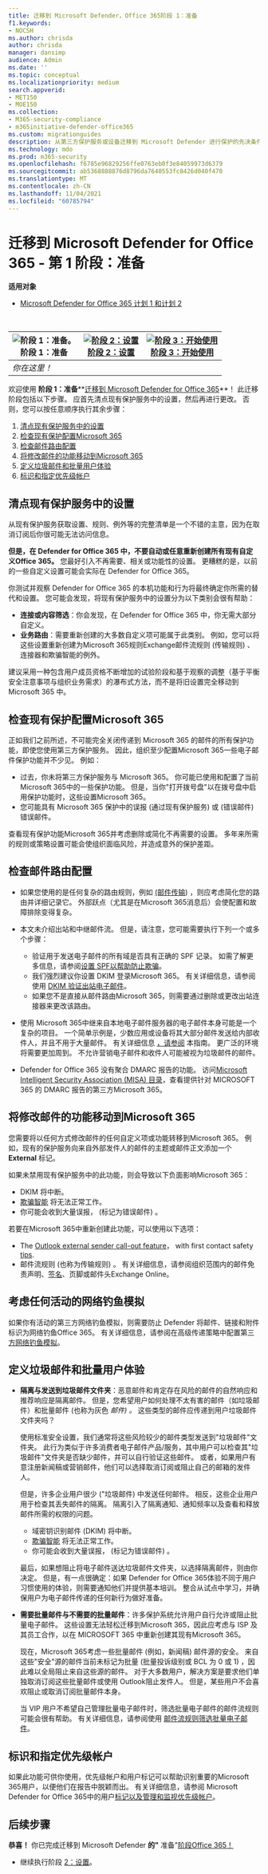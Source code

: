 ```yaml
---
title: 迁移到 Microsoft Defender，Office 365阶段 1：准备
f1.keywords:
- NOCSH
ms.author: chrisda
author: chrisda
manager: dansimp
audience: Admin
ms.date: ''
ms.topic: conceptual
ms.localizationpriority: medium
search.appverid:
- MET150
- MOE150
ms.collection:
- M365-security-compliance
- m365initiative-defender-office365
ms.custom: migrationguides
description: 从第三方保护服务或设备迁移到 Microsoft Defender 进行保护的先决条件Office 365步骤。
ms.technology: mdo
ms.prod: m365-security
ms.openlocfilehash: f6785e96829256ffe0763eb0f3e84059973d6379
ms.sourcegitcommit: ab5368888876d8796da7640553fc8426d040f470
ms.translationtype: MT
ms.contentlocale: zh-CN
ms.lasthandoff: 11/04/2021
ms.locfileid: "60785794"
---
```

# <a name="migrate-to-microsoft-defender-for-office-365---phase-1-prepare"></a>迁移到 Microsoft Defender for Office 365 - 第 1 阶段：准备

**适用对象**
- [Microsoft Defender for Office 365 计划 1 和计划 2](defender-for-office-365.md)

<br>

|![阶段 1：准备。](../../media/phase-diagrams/prepare.png) <br> 阶段 1：准备|[![阶段 2：设置](../../media/phase-diagrams/setup.png)](migrate-to-defender-for-office-365-setup.md) <br> [阶段 2：设置](migrate-to-defender-for-office-365-setup.md)|[![阶段 3：开始使用](../../media/phase-diagrams/onboard.png)](migrate-to-defender-for-office-365-onboard.md) <br> [阶段 3：开始使用](migrate-to-defender-for-office-365-onboard.md)|
|---|---|---|
|*你在这里！*|||

欢迎使用 **阶段 1：准备****[迁移到 Microsoft Defender for Office 365](migrate-to-defender-for-office-365.md#the-migration-process)**！ 此迁移阶段包括以下步骤。 应首先清点现有保护服务中的设置，然后再进行更改。 否则，您可以按任意顺序执行其余步骤：

1. [清点现有保护服务中的设置](#inventory-the-settings-at-your-existing-protection-service)
2. [检查现有保护配置Microsoft 365](#check-your-existing-protection-configuration-in-microsoft-365)
3. [检查邮件路由配置](#check-your-mail-routing-configuration)
4. [将修改邮件的功能移动到Microsoft 365](#move-features-that-modify-messages-into-microsoft-365)
5. [定义垃圾邮件和批量用户体验](#define-spam-and-bulk-user-experiences)
6. [标识和指定优先级帐户](#identify-and-designate-priority-accounts)

## <a name="inventory-the-settings-at-your-existing-protection-service"></a>清点现有保护服务中的设置

从现有保护服务获取设置、规则、例外等的完整清单是一个不错的主意，因为在取消订阅后你很可能无法访问信息。

**但是，在 Defender for Office 365 中，不要自动或任意重新创建所有现有自定义Office 365。** 您最好引入不再需要、相关或功能性的设置。 更糟糕的是，以前的一些自定义设置可能会实际在 Defender for Office 365。

你测试并观察 Defender for Office 365 的本机功能和行为将最终确定你所需的替代和设置。 您可能会发现，将现有保护服务中的设置分为以下类别会很有帮助：

- **连接或内容筛选**：你会发现，在 Defender for Office 365 中，你无需大部分自定义。
- **业务路由**：需要重新创建的大多数自定义项可能属于此类别。 例如，您可以将这些设置重新创建为Microsoft 365规则Exchange邮件流规则 (传输规则) 、连接器和欺骗智能的例外。

建议采用一种包含用户成员资格不断增加的试验阶段和基于观察的调整（基于平衡安全注意事项与组织业务需求）的瀑布式方法，而不是将旧设置完全移动到 Microsoft 365 中。

## <a name="check-your-existing-protection-configuration-in-microsoft-365"></a>检查现有保护配置Microsoft 365

正如我们之前所述，不可能完全关闭传递到 Microsoft 365 的邮件的所有保护功能，即使您使用第三方保护服务。 因此，组织至少配置Microsoft 365一些电子邮件保护功能并不少见。 例如：

- 过去，你未将第三方保护服务与 Microsoft 365。 你可能已使用和配置了当前Microsoft 365中的一些保护功能。 但是，当你"打开拨号盘"以在拨号盘中启用保护功能时，这些设置Microsoft 365。
- 您可能具有 Microsoft 365 保护中的误报 (通过现有保护服务) 或 (错误邮件) 错误邮件。

查看现有保护功能Microsoft 365并考虑删除或简化不再需要的设置。 多年来所需的规则或策略设置可能会使组织面临风险，并造成意外的保护差距。

## <a name="check-your-mail-routing-configuration"></a>检查邮件路由配置

- 如果您使用的是任何复杂的路由规则，例如 [ (邮件传输](/exchange/transport-options)) ，则应考虑简化您的路由并详细记录它。 外部跃点（尤其是在Microsoft 365消息后）会使配置和故障排除变得复杂。

- 本文未介绍出站和中继邮件流。 但是，请注意，您可能需要执行下列一个或多个步骤：
  - 验证用于发送电子邮件的所有域是否具有正确的 SPF 记录。 如需了解更多信息，请参阅[设置 SPF以帮助防止欺骗](set-up-spf-in-office-365-to-help-prevent-spoofing.md)。
  - 我们强烈建议你设置 DKIM 登录Microsoft 365。 有关详细信息，请参阅使用 [DKIM 验证出站电子邮件](use-dkim-to-validate-outbound-email.md)。
  - 如果您不是直接从邮件路由Microsoft 365，则需要通过删除或更改出站连接器来更改该路由。

- 使用 Microsoft 365中继来自本地电子邮件服务器的电子邮件本身可能是一个复杂的项目。 一个简单示例是，少数应用或设备将其大部分邮件发送给内部收件人，并且不用于大量邮件。 有关详细信息 [，请参阅](/exchange/mail-flow-best-practices/how-to-set-up-a-multifunction-device-or-application-to-send-email-using-microsoft-365-or-office-365) 本指南。 更广泛的环境将需要更加周到。 不允许营销电子邮件和收件人可能被视为垃圾邮件的邮件。

- Defender for Office 365 没有聚合 DMARC 报告的功能。 访问[Microsoft Intelligent Security Association (MISA) 目录](https://www.microsoft.com/misapartnercatalog)，查看提供针对 MICROSOFT 365 的 DMARC 报告的第三方Microsoft 365。

## <a name="move-features-that-modify-messages-into-microsoft-365"></a>将修改邮件的功能移动到Microsoft 365

您需要将以任何方式修改邮件的任何自定义项或功能转移到Microsoft 365。 例如，现有的保护服务向来自外部发件人的邮件的主题或邮件正文添加一个 **External** 标记。

如果未禁用现有保护服务中的此功能，则会导致以下负面影响Microsoft 365：

- DKIM 将中断。
- [欺骗智能](anti-spoofing-protection.md) 将无法正常工作。
- 你可能会收到大量误报， (标记为错误邮件) 。

若要在Microsoft 365中重新创建此功能，可以使用以下选项：

- The [Outlook external sender call-out feature](https://techcommunity.microsoft.com/t5/exchange-team-blog/native-external-sender-callouts-on-email-in-outlook/ba-p/2250098)， with first contact safety [tips](set-up-anti-phishing-policies.md#first-contact-safety-tip).
- 邮件流规则 (也称为传输规则) 。 有关详细信息，请参阅组织范围内的邮件免责声明、[签名](/exchange/security-and-compliance/mail-flow-rules/disclaimers-signatures-footers-or-headers)、页脚或邮件头Exchange Online。

## <a name="account-for-any-active-phishing-simulations"></a>考虑任何活动的网络钓鱼模拟

如果你有活动的第三方网络钓鱼模拟，则需要防止 Defender 将邮件、链接和附件标识为网络钓鱼Office 365。 有关详细信息，请参阅在高级传递策略中配置第三 [方网络钓鱼模拟](configure-advanced-delivery.md#use-the-microsoft-365-defender-portal-to-configure-third-party-phishing-simulations-in-the-advanced-delivery-policy)。

## <a name="define-spam-and-bulk-user-experiences"></a>定义垃圾邮件和批量用户体验

- **隔离与发送到垃圾邮件文件夹**：恶意邮件和肯定存在风险的邮件的自然响应和推荐响应是隔离邮件。 但是，您希望用户如何处理不太有害的邮件（如垃圾邮件）和批量邮件 (也称为灰色 *邮件) 。* 这些类型的邮件应传递到用户垃圾邮件文件夹吗？

  使用标准安全设置，我们通常将这些风险较少的邮件类型发送到"垃圾邮件"文件夹。 此行为类似于许多消费者电子邮件产品/服务，其中用户可以检查其"垃圾邮件"文件夹是否缺少邮件，并可以自行验证这些邮件。 或者，如果用户有意注册新闻稿或营销邮件，他们可以选择取消订阅或阻止自己的邮箱的发件人。

  但是，许多企业用户很少 ("垃圾邮件) 中发送任何邮件。 相反，这些企业用户用于检查其丢失邮件的隔离。 隔离引入了隔离通知、通知频率以及查看和释放邮件所需的权限的问题。

  - 域密钥识别邮件 (DKIM) 将中断。
  - [欺骗智能](anti-spoofing-protection.md) 将无法正常工作。
  - 你可能会收到大量误报， (标记为错误邮件) 。

  最后，如果想阻止将电子邮件送达垃圾邮件文件夹，以选择隔离邮件，则由你决定。 但是，有一点很确定：如果 Defender for Office 365体验不同于用户习惯使用的体验，则需要通知他们并提供基本培训。 整合从试点中学习，并确保用户为电子邮件传递的任何新行为做好准备。

- **需要批量邮件与不需要的批量邮件**：许多保护系统允许用户自行允许或阻止批量电子邮件。 这些设置无法轻松迁移到Microsoft 365，因此应考虑与 ISP 及其员工合作，以在 MICROSOFT 365 中重新创建其现有Microsoft 365。

  现在，Microsoft 365考虑一些批量邮件 (例如，新闻稿) 邮件源的安全。 来自这些"安全"源的邮件当前未标记为批量 (批量投诉级别或 BCL 为 0 或 1) ，因此难以全局阻止来自这些源的邮件。 对于大多数用户，解决方案是要求他们单独取消订阅这些批量邮件或使用 Outlook阻止发件人。 但是，某些用户不会喜欢阻止或取消订阅批量邮件本身。

  当 VIP 用户不希望自己管理批量电子邮件时，筛选批量电子邮件的邮件流规则可能会很有帮助。 有关详细信息，请参阅使用 [邮件流规则筛选批量电子邮件](/exchange/security-and-compliance/mail-flow-rules/use-rules-to-filter-bulk-mail)。

## <a name="identify-and-designate-priority-accounts"></a>标识和指定优先级帐户

如果此功能可供你使用，优先级帐户和用户标记可以帮助识别重要的Microsoft 365用户，以便他们在报告中脱颖而出。 有关详细信息，请参阅 Microsoft Defender for Office 365中的用户[标记以及](user-tags.md)[管理和监视优先级帐户](/microsoft-365/admin/setup/priority-accounts)。

## <a name="next-step"></a>后续步骤

**恭喜！** 你已完成迁移到 Microsoft Defender **的"** 准备"[阶段Office 365！](migrate-to-defender-for-office-365.md#the-migration-process)

- 继续执行阶段 [2：设置](migrate-to-defender-for-office-365-setup.md)。
